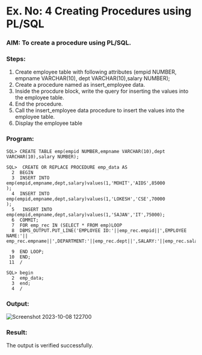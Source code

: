 # Ex. No: 4 Creating Procedures using PL/SQL

### AIM: To create a procedure using PL/SQL.

### Steps:
1. Create employee table with following attributes (empid NUMBER, empname VARCHAR(10), dept VARCHAR(10),salary NUMBER);
2. Create a procedure named as insert_employee data.
3. Inside the procdure block, write the query for inserting the values into the employee table.
4. End the procedure.
5. Call the insert_employee data procedure to insert the values into the employee table.
6. Display the employee table

### Program:
```
SQL> CREATE TABLE emp(empid NUMBER,empname VARCHAR(10),dept VARCHAR(10),salary NUMBER);
```
```
SQL>  CREATE OR REPLACE PROCEDURE emp_data AS
  2  BEGIN
  3  INSERT INTO emp(empid,empname,dept,salary)values(1,'MOHIT','AIDS',85000
);
  4  INSERT INTO emp(empid,empname,dept,salary)values(1,'LOKESH','CSE',70000
);
  5   INSERT INTO emp(empid,empname,dept,salary)values(1,'SAJAN','IT',75000);
  6  COMMIT;
  7  FOR emp_rec IN (SELECT * FROM emp)LOOP
  8  DBMS_OUTPUT.PUT_LINE('EMPLOYEE ID:'||emp_rec.empid||',EMPLOYEE NAME:'|| emp_rec.empname||',DEPARTMENT:'||emp_rec.dept||',SALARY:'||emp_rec.salary);

  9  END LOOP;
 10  END;
 11  /
```
```
SQL> begin
  2  emp_data;
  3  end;
  4  /
```



### Output:
![Screenshot 2023-10-08 122700](https://github.com/Mamthaiyappaprabu/Ex-No-4-Creating-Procedures-using-PL-SQL/assets/119393563/1c6cc3ee-5293-4081-af11-c509a312b0d0)



### Result:
The output is verified successfully.
